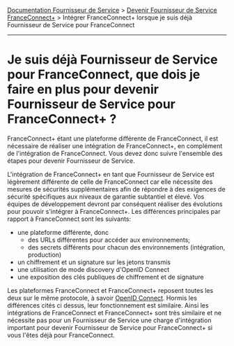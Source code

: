 [Documentation Fournisseur de Service](../../README.md) > [Devenir Fournisseur de Service FranceConnect+](../../README.md#je-veux-devenir-fournisseur-de-service) > Intégrer FranceConnect+ lorsque je suis déjà Fournisseur de Service pour FranceConnect

---

# Je suis déjà Fournisseur de Service pour FranceConnect, que dois je faire en plus pour devenir Fournisseur de Service pour FranceConnect+ ? 

FranceConnect+ étant une plateforme différente de FranceConnect, il est nécessaire de réaliser une intégration de FranceConnect+, en complément de l'intégration de FranceConnect. Vous devez donc suivre l'ensemble des étapes pour devenir Fournisseur de Service.

L'intégration de FranceConnect+ en tant que Fournisseur de Service est légèrement différente de celle de FranceConnect car elle nécessite des mesures de sécurités supplémentaires afin de répondre à des exigences de sécurité spécifiques aux niveaux de garantie subtantiel et élevé. Vos équipes de développement devront par conséquent réaliser des évolutions pour pouvoir s'intégrer à FranceConnect+. Les différences principales par rapport à FranceConnect sont les suivants: 

- une plateforme différente, donc 
    - des URLs différentes pour accéder aux environnements; 
    - des secrets différents pour chacun des environnements (intégration, production)
- un chiffrement et un signature sur les jetons transmis
- une utilisation de mode discovery d'OpenID Connect
- une exposition des clés publiques de chiffrement et de signature


Les plateformes FranceConnect et FranceConnect+ reposent toutes les deux sur le même protocole, à savoir [OpenID Connect](https://openid.net/connect/). Hormis les différences cités ci dessus, leur fonctionnement est similaire. Ainsi les intégrations de FranceConnect et FranceConnect+ sont très similaire et ne nécessite pas pour un Fournisseur de Service une charge d'intégration important pour devenir Fournisseur de Service pour FranceConnect+ si vous l'êtes déjà pour FranceConnect. 